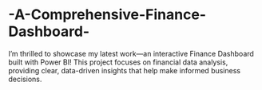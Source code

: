 # -A-Comprehensive-Finance-Dashboard-
I’m thrilled to showcase my latest work—an interactive Finance Dashboard built with Power BI! This project focuses on financial data analysis, providing clear, data-driven insights that help make informed business decisions.
